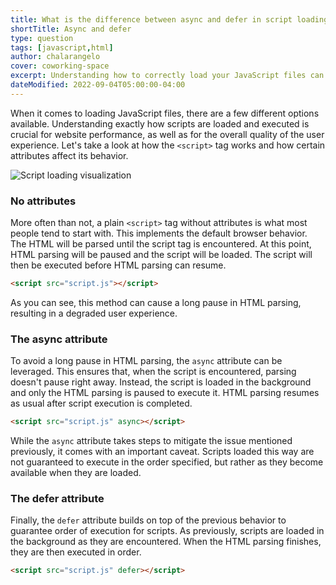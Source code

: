 ```yaml
---
title: What is the difference between async and defer in script loading?
shortTitle: Async and defer
type: question
tags: [javascript,html]
author: chalarangelo
cover: coworking-space
excerpt: Understanding how to correctly load your JavaScript files can significantly improve your web application's performance.
dateModified: 2022-09-04T05:00:00-04:00
---
```


When it comes to loading JavaScript files, there are a few different options available. Understanding exactly how scripts are loaded and executed is crucial for website performance, as well as for the overall quality of the user experience. Let's take a look at how the `<script>` tag works and how certain attributes affect its behavior.

![Script loading visualization](./illustrations/async-defer.png)

### No attributes

More often than not, a plain `<script>` tag without attributes is what most people tend to start with. This implements the default browser behavior. The HTML will be parsed until the script tag is encountered. At this point, HTML parsing will be paused and the script will be loaded. The script will then be executed before HTML parsing can resume.

```html
<script src="script.js"></script>
```

As you can see, this method can cause a long pause in HTML parsing, resulting in a degraded user experience.

### The async attribute

To avoid a long pause in HTML parsing, the `async` attribute can be leveraged. This ensures that, when the script is encountered, parsing doesn't pause right away. Instead, the script is loaded in the background and only the HTML parsing is paused to execute it. HTML parsing resumes as usual after script execution is completed.

```html
<script src="script.js" async></script>
```

While the `async` attribute takes steps to mitigate the issue mentioned previously, it comes with an important caveat. Scripts loaded this way are not guaranteed to execute in the order specified, but rather as they become available when they are loaded.

### The defer attribute

Finally, the `defer` attribute builds on top of the previous behavior to guarantee order of execution for scripts. As previously, scripts are loaded in the background as they are encountered. When the HTML parsing finishes, they are then executed in order.

```html
<script src="script.js" defer></script>
```
